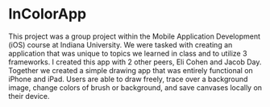 # InColorApp

This project was a group project within the Mobile Application Development (iOS) course at Indiana University. We were tasked with creating an application that was unique to topics we learned in class and to utilize 3 frameworks. I created this app with 2 other peers, Eli Cohen and Jacob Day. Together we created a simple drawing app that was entirely functional on iPhone and iPad. Users are able to draw freely, trace over a background image, change colors of brush or background, and save canvases locally on their device.
